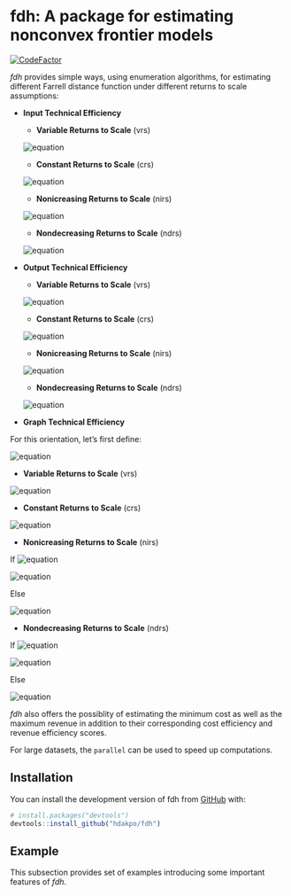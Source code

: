 
<!-- README.md is generated from README.Rmd. Please edit that file -->

# fdh: A package for estimating nonconvex frontier models

<!-- badges: start -->

[![CodeFactor](https://www.codefactor.io/repository/github/hdakpo/fdh/badge)](https://www.codefactor.io/repository/github/hdakpo/fdh)
<!-- badges: end -->

*fdh* provides simple ways, using enumeration algorithms, for estimating
different Farrell distance function under different returns to scale
assumptions:

-   **Input Technical Efficiency**

    -   **Variable Returns to Scale** (vrs)

    ![equation](https://latex.codecogs.com/svg.image?\large&space;\color%7Bwhite%7D&space;E_i\left(\mathbf%7Bx%7D%5E\circ,&space;\mathbf%7By%7D%5E\circ\right)=\displaystyle&space;\min_%7B\mathbf%7By%7D%5E\circ&space;\leq&space;\mathbf%7By%7D_n%7D&space;\displaystyle&space;\max_%7Bk=1,\cdots,&space;K%7D&space;\left\lbrace&space;\frac%7Bx_%7Bkn%7D%7D%7Bx_k%5E\circ%7D&space;\right\rbrace)

    -   **Constant Returns to Scale** (crs)

    ![equation](https://latex.codecogs.com/svg.image?\large&space;\color%7Bwhite%7D&space;E_i&space;\left(\mathbf%7Bx%7D%5E\circ,&space;\mathbf%7By%7D%5E\circ\right)&space;=\displaystyle\min_%7Bn=1,&space;\cdots,&space;N%7D&space;\left\lbrace\displaystyle\max_%7Bk=1,\cdots,&space;K%7D&space;\frac%7Bx_%7Bkn%7D%7D%7Bx_k%5E\circ%7D\cdot\displaystyle\max_%7Bq=1,&space;\cdots,&space;Q%7D\frac%7By_q%5E\circ%7D%7By_%7Bqn%7D%7D\right\rbrace)

    -   **Nonicreasing Returns to Scale** (nirs)

    ![equation](https://latex.codecogs.com/svg.image?\large&space;\color%7Bwhite%7D&space;E_i\left(\mathbf%7Bx%7D%5E\circ,&space;\mathbf%7By%7D%5E\circ\right)=\displaystyle\min_%7B\mathbf%7By%7D%5E\circ&space;\leq&space;\mathbf%7By%7D_n%7D\left\lbrace\displaystyle\max_%7Bk=1,\cdots,&space;K%7D\frac%7Bx_%7Bkn%7D%7D%7Bx_k%5E\circ%7D\cdot\displaystyle\max_%7Bq=1,&space;\cdots,&space;Q%7D\frac%7By_q%5E\circ%7D%7By_%7Bqn%7D%7D\right\rbrace)

    -   **Nondecreasing Returns to Scale** (ndrs)

    ![equation](https://latex.codecogs.com/svg.image?\large&space;\color%7Bwhite%7D&space;E_i\left(\mathbf%7Bx%7D%5E\circ,&space;\mathbf%7By%7D%5E\circ\right)=\displaystyle\min_%7Bn=1,&space;\cdots,&space;N%7D'&space;\left\lbrace\displaystyle%7Bk=1,\cdots,&space;K%7D%7B\max%7D\frac%7Bx_%7Bkn%7D%7D%7Bx_k%5E\circ%7D\cdot&space;\max&space;\left\lbrace\displaystyle\max_%7Bq=1,&space;\cdots,&space;Q%7D\frac%7By_q%5E\circ%7D%7By_%7Bqn%7D%7D,&space;1\right\rbrace\right\rbrace)

-   **Output Technical Efficiency**

    -   **Variable Returns to Scale** (vrs)

    ![equation](https://latex.codecogs.com/svg.image?\large&space;\color%7Bwhite%7D&space;E_o\left(\mathbf%7Bx%7D%5E\circ,&space;\mathbf%7By%7D%5E\circ\right)=\displaystyle\max_%7B\mathbf%7Bx%7D%5E\circ&space;\geq&space;\mathbf%7Bx%7D_n%7D\displaystyle\min_%7Bq=1,\cdots,&space;Q%7D\left\lbrace\frac%7By_%7Bqn%7D%7D%7By_q%5E\circ%7D\right\rbrace)

    -   **Constant Returns to Scale** (crs)

    ![equation](https://latex.codecogs.com/svg.image?\large&space;\color%7Bwhite%7D&space;E_o\left(\mathbf%7Bx%7D%5E\circ,&space;\mathbf%7By%7D%5E\circ\right)&space;=\displaystyle\max_%7Bn=1,&space;\cdots,&space;N%7D&space;\left\lbrace\displaystyle\min_%7Bq=1,\cdots,&space;Q%7D\frac%7By_%7Bqn%7D%7D%7By_q%5E\circ%7D\cdot\displaystyle\min_%7Bk=1,\cdots,&space;K%7D\frac%7Bx_k%5E\circ%7D%7Bx_%7Bkn%7D%7D\right\rbrace)

    -   **Nonicreasing Returns to Scale** (nirs)

    ![equation](https://latex.codecogs.com/svg.image?\large&space;\color%7Bwhite%7D&space;E_o\left(\mathbf%7Bx%7D%5E\circ,&space;\mathbf%7By%7D%5E\circ\right)=\displaystyle\max_%7Bn=1,&space;\cdots,&space;N%7D&space;\left\lbrace\displaystyle\min_%7Bq=1,\cdots,&space;Q%7D\frac%7By_%7Bqn%7D%7D%7By_q%5E\circ%7D\cdot&space;\min&space;\left\lbrace\displaystyle\min_%7Bk=1,\cdots,&space;K%7D\frac%7Bx_k%5E\circ%7D%7Bx_%7Bkn%7D%7D,&space;1\right\rbrace\right\rbrace)

    -   **Nondecreasing Returns to Scale** (ndrs)

    ![equation](https://latex.codecogs.com/svg.image?\large&space;\color%7Bwhite%7D&space;E_o\left(\mathbf%7Bx%7D%5E\circ,&space;\mathbf%7By%7D%5E\circ\right)=\displaystyle\max_%7B\mathbf%7Bx%7D%5E\circ&space;\geq&space;\mathbf%7Bx%7D_n%7D&space;\left\lbrace\displaystyle\min_%7Bq=1,\cdots,&space;Q%7D&space;\frac%7By_%7Bqn%7D%7D%7By_q%5E\circ%7D\cdot\displaystyle\min_%7Bk=1,\cdots,&space;K%7D\frac%7Bx_k%5E\circ%7D%7Bx_%7Bkn%7D%7D\right\rbrace)

-   **Graph Technical Efficiency**

For this orientation, let’s first define:

![equation](https://latex.codecogs.com/svg.image?\large&space;\color%7Bwhite%7D&space;\delta&space;=&space;\left(\displaystyle\max_%7Bq=1,&space;\cdots,&space;Q%7D&space;\frac%7By_q%5E\circ%7D%7By_%7Bqn%7D%7D&space;\cdot&space;\displaystyle\min_%7Bk=1,\cdots,&space;K%7D&space;\frac%7Bx_k%5E\circ%7D%7Bx_%7Bkn%7D%7D\right)%5E%7B1/2%7D)

-   **Variable Returns to Scale** (vrs)

![equation](https://latex.codecogs.com/svg.image?\large&space;\color%7Bwhite%7D&space;E_%7BGR%7D\left(\mathbf%7Bx%7D%5E\circ,&space;\mathbf%7By%7D%5E\circ\right)=\displaystyle\min_%7Bn=1,&space;\cdots,&space;N%7D&space;\left\lbrace\max\left(\displaystyle\max_%7Bk=1,\cdots,&space;K%7D\frac%7Bx_%7Bkn%7D%7D%7Bx_k%5E\circ%7D,\displaystyle\max_%7Bq=1,\cdots,&space;Q%7D\frac%7By_q%5E\circ%7D%7By_%7Bqn%7D%7D\right)\right\rbrace)

-   **Constant Returns to Scale** (crs)

![equation](https://latex.codecogs.com/svg.image?\inline&space;\large&space;\color%7Bwhite%7D&space;E_%7BGR%7D\left(\mathbf%7Bx%7D%5E\circ,&space;\mathbf%7By%7D%5E\circ\right)&space;=\displaystyle\min_%7Bn=1,&space;\cdots,&space;N%7D&space;\left\lbrace\displaystyle\max_%7Bq=1,&space;\cdots,&space;Q%7D\frac%7By_q%5E\circ%7D%7By_%7Bqn%7D%7D\Big/\displaystyle\min_%7Bk=1,\cdots,&space;K%7D\frac%7Bx_k%5E\circ%7D%7Bx_%7Bkn%7D%7D\right\rbrace%5E%7B1/2%7D)

-   **Nonicreasing Returns to Scale** (nirs)

If
![equation](https://latex.codecogs.com/svg.image?\inline&space;\large&space;\color%7Bwhite%7D&space;\delta&space;\leq&space;1)

![equation](https://latex.codecogs.com/svg.image?\inline&space;\large&space;\color%7Bwhite%7D&space;E_%7BGR%7D\left(\mathbf%7Bx%7D%5E\circ,&space;\mathbf%7By%7D%5E\circ\right)&space;=\displaystyle\min_%7Bn=1,&space;\cdots,&space;N%7D&space;\left\lbrace\displaystyle\max_%7Bq=1,&space;\cdots,&space;Q%7D\frac%7By_q%5E\circ%7D%7By_%7Bqn%7D%7D\Big/\displaystyle\min_%7Bk=1,\cdots,&space;K%7D\frac%7Bx_k%5E\circ%7D%7Bx_%7Bkn%7D%7D\right\rbrace%5E%7B1/2%7D)

Else

![equation](https://latex.codecogs.com/svg.image?\inline&space;\large&space;\color%7Bwhite%7D&space;E_%7BGR%7D\left(\mathbf%7Bx%7D%5E\circ,\mathbf%7By%7D%5E\circ\right)&space;=&space;\displaystyle\min_%7Bn=1,&space;\cdots,&space;N%7D\left\lbrace\max\left%5B\displaystyle\max_%7Bq=1,&space;\cdots,&space;Q%7D\frac%7By_q%5E\circ%7D%7By_%7Bqn%7D%7D,&space;\left(\displaystyle\min_%7Bk=1,\cdots,&space;K%7D\frac%7Bx_k%5E\circ%7D%7Bx_%7Bkn%7D%7D\right)%5E%7B-1%7D&space;\right%5D\right\rbrace)

-   **Nondecreasing Returns to Scale** (ndrs)

If
![equation](https://latex.codecogs.com/svg.image?\inline&space;\large&space;\color%7Bwhite%7D&space;\delta&space;\geq&space;1)

![equation](https://latex.codecogs.com/svg.image?\inline&space;\large&space;\color%7Bwhite%7D&space;E_%7BGR%7D\left(\mathbf%7Bx%7D%5E\circ,&space;\mathbf%7By%7D%5E\circ\right)&space;=\displaystyle\min_%7Bn=1,&space;\cdots,&space;N%7D&space;\left\lbrace\displaystyle\max_%7Bq=1,&space;\cdots,&space;Q%7D\frac%7By_q%5E\circ%7D%7By_%7Bqn%7D%7D\Big/\displaystyle\min_%7Bk=1,\cdots,&space;K%7D\frac%7Bx_k%5E\circ%7D%7Bx_%7Bkn%7D%7D\right\rbrace%5E%7B1/2%7D)

Else

![equation](https://latex.codecogs.com/svg.image?\inline&space;\large&space;\color%7Bwhite%7D&space;E_%7BGR%7D\left(\mathbf%7Bx%7D%5E\circ,\mathbf%7By%7D%5E\circ\right)&space;=&space;\displaystyle\min_%7Bn=1,&space;\cdots,&space;N%7D\left\lbrace\max\left%5B\displaystyle\max_%7Bq=1,&space;\cdots,&space;Q%7D\frac%7By_q%5E\circ%7D%7By_%7Bqn%7D%7D,&space;\left(\displaystyle\min_%7Bk=1,\cdots,&space;K%7D\frac%7Bx_k%5E\circ%7D%7Bx_%7Bkn%7D%7D\right)%5E%7B-1%7D&space;\right%5D\right\rbrace)

*fdh* also offers the possiblity of estimating the minimum cost as well
as the maximum revenue in addition to their corresponding cost
efficiency and revenue efficiency scores.

For large datasets, the `parallel` can be used to speed up computations.

## Installation

You can install the development version of fdh from
[GitHub](https://github.com/) with:

``` r
# install.packages("devtools")
devtools::install_github("hdakpo/fdh")
```

## Example

This subsection provides set of examples introducing some important
features of *fdh*.
